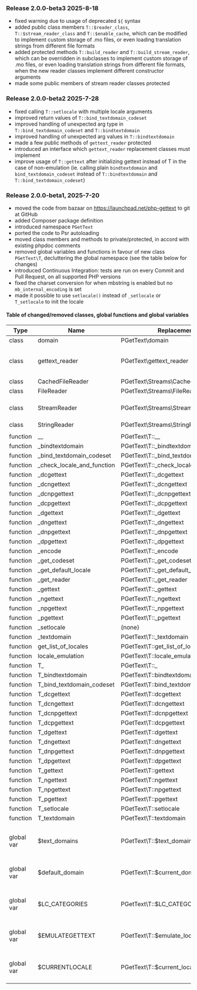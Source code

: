 ### Release 2.0.0-beta3 2025-8-18

* fixed warning due to usage of deprecated `${` syntax
* added public class members `T::$reader_class`, `T::$stream_reader_class` and `T::$enable_cache`, which can be modified
  to implement custom storage of .mo files, or even loading translation strings from different file formats
* added protected methods `T::build_reader` and `T::build_stream_reader`, which can be overridden in subclasses
  to implement custom storage of .mo files, or even loading translation strings from different file formats, when the
  new reader classes implement different constructor arguments
* made some public members of stream reader classes protected

### Release 2.0.0-beta2 2025-7-28

* fixed calling `T::setlocale` with multiple locale arguments
* improved return values of `T::bind_textdomain_codeset`
* improved handling of unexpected arg type in `T::bind_textdomain_codeset` and `T::bindtextdomain`
* improved handling of unexpected arg values in `T::bindtextdomain`
* made a few public methods of `gettext_reader` protected
* introduced an interface which `gettext_reader` replacement classes must implement
* improve usage of `T::gettext` after initializing gettext instead of T in the case of non-emulation (ie. calling plain
  `bindtextdomain` and `bind_textdomain_codeset` instead of `T::bindtextdomain` and `T::bind_textdomain_codeset`)

### Release 2.0.0-beta1, 2025-7-20

* moved the code from bazaar on https://launchpad.net/php-gettext to git at GitHub
* added Composer package definition
* introduced namespace `PGetText`
* ported the code to Psr autoloading
* moved class members and methods to private/protected, in accord with existing phpdoc comments
* removed global variables and functions in favour of new class `PGetText\T`, decluttering the global namespace
  (see the table below for changes)
* introduced Continuous Integration: tests are run on every Commit and Pull Request, on all supported PHP versions
* fixed the charset conversion for when mbstring is enabled but no `mb_internal_encoding` is set
* made it possible to use `setlocale()` instead of `_setlocale` or `T_setlocale` to init the locale

#### Table of changed/removed classes, global functions and global variables

| Type       | Name                       | Replacement                            | Notes                          |
|------------|----------------------------|----------------------------------------|--------------------------------|
| class      | domain                     | PGetText\domain                        |                                |
| class      | gettext_reader             | PGetText\gettext_reader                | some methods are now protected |
| class      | CachedFileReader           | PGetText\Streams\CachedFileReader      |                                |
| class      | FileReader                 | PGetText\Streams\FileReader            |                                |
| class      | StreamReader               | PGetText\Streams\StreamReader          | does nothing atm               |
| class      | StringReader               | PGetText\Streams\StringReader          |                                |
|            |                            |                                        |                                |
| function   | __                         | PGetText\T::__                         |                                |
| function   | _bindtextdomain            | PGetText\T::_bindtextdomain            |                                |
| function   | _bind_textdomain_codeset   | PGetText\T::_bind_textdomain_codeset   |                                |
| function   | _check_locale_and_function | PGetText\T::_check_locale_and_function | protected                      |
| function   | _dcgettext                 | PGetText\T::_dcgettext                 |                                |
| function   | _dcngettext                | PGetText\T::_dcngettext                |                                |
| function   | _dcnpgettext               | PGetText\T::_dcnpgettext               |                                |
| function   | _dcpgettext                | PGetText\T::_dcpgettext                |                                |
| function   | _dgettext                  | PGetText\T::_dgettext                  |                                |
| function   | _dngettext                 | PGetText\T::_dngettext                 |                                |
| function   | _dnpgettext                | PGetText\T::_dnpgettext                |                                |
| function   | _dpgettext                 | PGetText\T::_dpgettext                 |                                |
| function   | _encode                    | PGetText\T::_encode                    | protected                      |
| function   | _get_codeset               | PGetText\T::_get_codeset               | protected                      |
| function   | _get_default_locale        | PGetText\T::_get_default_locale        | protected                      |
| function   | _get_reader                | PGetText\T::_get_reader                | protected                      |
| function   | _gettext                   | PGetText\T::_gettext                   |                                |
| function   | _ngettext                  | PGetText\T::_ngettext                  |                                |
| function   | _npgettext                 | PGetText\T::_npgettext                 |                                |
| function   | _pgettext                  | PGetText\T::_pgettext                  |                                |
| function   | _setlocale                 | (none)                                 |                                |
| function   | _textdomain                | PGetText\T::_textdomain                |                                |
| function   | get_list_of_locales        | PGetText\T::get_list_of_locales        |                                |
| function   | locale_emulation           | PGetText\T::locale_emulation           |                                |
| function   | T_                         | PGetText\T::_                          |                                |
| function   | T_bindtextdomain           | PGetText\T::bindtextdomain             |                                |
| function   | T_bind_textdomain_codeset  | PGetText\T::bind_textdomain_codeset    |                                |
| function   | T_dcgettext                | PGetText\T::dcgettext                  |                                |
| function   | T_dcngettext               | PGetText\T::dcngettext                 |                                |
| function   | T_dcnpgettext              | PGetText\T::dcnpgettext                |                                |
| function   | T_dcpgettext               | PGetText\T::dcpgettext                 |                                |
| function   | T_dgettext                 | PGetText\T::dgettext                   |                                |
| function   | T_dngettext                | PGetText\T::dngettext                  |                                |
| function   | T_dnpgettext               | PGetText\T::dnpgettext                 |                                |
| function   | T_dpgettext                | PGetText\T::dpgettext                  |                                |
| function   | T_gettext                  | PGetText\T::gettext                    |                                |
| function   | T_ngettext                 | PGetText\T::ngettext                   |                                |
| function   | T_npgettext                | PGetText\T::npgettext                  |                                |
| function   | T_pgettext                 | PGetText\T::pgettext                   |                                |
| function   | T_setlocale                | PGetText\T::setlocale                  |                                |
| function   | T_textdomain               | PGetText\T::textdomain                 |                                |
|            |                            |                                        |                                |
| global var | $text_domains              | PGetText\T::$text_domains              | protected static class member  |
| global var | $default_domain            | PGetText\T::$current_domain            | protected static class member  |
| global var | $LC_CATEGORIES             | PGetText\T::$LC_CATEGORIES             | protected static class member  |
| global var | $EMULATEGETTEXT            | PGetText\T::$emulate_locales           | protected static class member  |
| global var | $CURRENTLOCALE             | PGetText\T::$current_locale            | protected static class member  |
